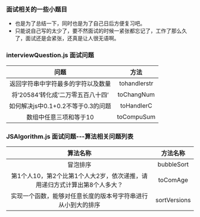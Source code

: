 ### 面试相关的一些小题目
- 也是为了总结一下，同时也是为了自己日后方便复习吧。
- 只能说自己写的太少了，要不然面试的时候一紧张都忘记了，工作了那么久了，面试还是会紧张，还真是让人很无语啊。

### interviewQuestion.js 面试问题
|问题|方法|
|:-:|:-:|
|返回字符串中字符最多的字符以及数量| tohandlerstr|
| 将‘20584’转化成‘二万零五百八十四’| toChangNum|
|如何解决js中0.1+0.2不等于0.3的问题| toHandlerC|
|数组中任意三项和等于10|toCompuSum|
### JSAlgorithm.js 面试问题---算法相关问题列表
|算法名称|方法名称|
|:-:|:-:|
|冒泡排序|bubbleSort|
|第1个人10，第2个比第1个人大2岁，依次递推，请用递归方式计算出第8个人多大？|toComAge|
|实现一个函数，能够对任意长度的版本号字符串进行从小到大的排序|sortVersions|